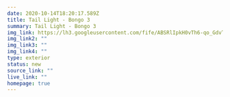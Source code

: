 ```yaml
---
date: 2020-10-14T18:20:17.589Z
title: Tail Light - Bongo 3
summary: Tail Light - Bongo 3
img_link: https://lh3.googleusercontent.com/fife/ABSRlIpkH0vTh6-qo_GdvTcYWEukhAIJ_y0-iEr_kAg2deATKvJJk6r2jpGwPHwc16at1hLsZH56x8YCMLWSJ9b-ehM1WeR1_gbHHpp0apTStfN0S3HKFWMAleOpyCrFBEhOdgzhGjnc94Scj2usWOn9aHuQdZ_zDHjhriDV3pyKdOcfhnEjp4zwocx5QAYqj-rO7feswrx_uI_yLx9F6GHbxawbfADCTfjn9eWPlYMvQE9aUGKozabRmYd7PCY6t6xEPZZ5G7JKsBwo2JKzNXYAsltKq0tlgc1ps0D6C-qkIsg73cKUOZZHqTkzy8kXLE9VUYvvLO0-iE327pqnBKf-itiE-_HoSDKlrGH9ClsVp9bm-aMYIYR8zdwbgWHmVep0hpVVyXnasQ2cOL5jvrB90sHrJdASkp4xR0b0Wtjy-hREx7KlOOcj3pEjOnL3fFcb37g38cbjHfZtX9jU_CykyIXSNVhJp-js2Jr8BTDbupfDZ0D2G7q31ILylf7zGQfld0UFU5PFfoZ4dO-M3TW073-Qv3mmZIBqmeC4_TCc5HXKzJwtdakZJ0D0I9efCEY5mTfbqLh1VbbMdFpFdKsMAxL3M6YIHC2iE_JFns1LsJbSUBNXDJZ2V3tAfeNi7esB9THxKAsu9_lhc0dtSX-NiHWeZEw7XJZ84NqTyIoJ6OFE3S2LNfQZT1sjxBtSB9_Lb-uBlHUyitnpm-o2PKzm6AppxBiktNJaNA=w795-h666-ft
img_link2: ""
img_link3: ""
img_link4: ""
type: exterior
status: new
source_link: ""
live_link: ""
homepage: true
---
```

